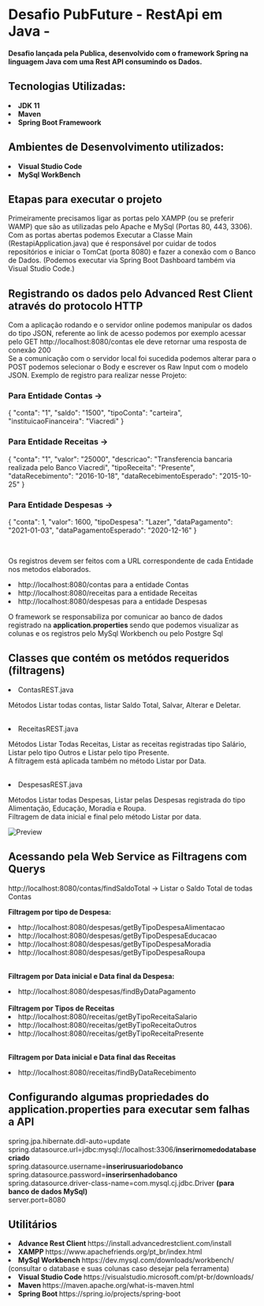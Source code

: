 # <h1>Desafio PubFuture - RestApi em Java - </h1>

<p> <Strong> Desafio lançada pela Publica, desenvolvido com o framework Spring na linguagem Java com uma Rest API consumindo os Dados. </strong> </p>

<h2> Tecnologias Utilizadas: </h2>

<li> <b> JDK 11 </b> </li>
<li> <b> Maven </b> </li>
<li> <b> Spring Boot Framewoork </b> </li>

<h2> Ambientes de Desenvolvimento utilizados: </h2>

<li>  <b> Visual Studio Code </b> </li>
<li>  <b> MySql WorkBench </b> </li>

<h2> Etapas para executar o projeto </h2>

<p>   Primeiramente precisamos ligar as portas pelo XAMPP (ou se preferir WAMP) 
que são as utilizadas pelo Apache e MySql (Portas 80, 443, 3306).
<br>
  Com as portas abertas podemos Executar a Classe Main (RestapiApplication.java) que é responsável por
cuidar de todos repositórios e iniciar o TomCat (porta 8080) e fazer a conexão com o Banco de Dados.
(Podemos executar via Spring Boot Dashboard também via Visual Studio Code.)

<h2> Registrando os dados pelo Advanced Rest Client através do protocolo HTTP </h2>
  
<p>
  Com a aplicação rodando e o servidor online podemos manipular os dados do tipo JSON, referente ao link de acesso
  podemos por exemplo acessar pelo GET http://localhost:8080/contas ele deve retornar uma resposta de conexão 200 <br>
  Se a comunicação com o servidor local foi sucedida podemos alterar para o POST podemos selecionar o Body e 
  escrever os Raw Input com o modelo JSON. 
  Exemplo de registro para realizar nesse Projeto:
  
  <h3> Para Entidade Contas -> <br> </h3>
  {
    "conta": "1",
    "saldo": "1500",
    "tipoConta": "carteira",
    "instituicaoFinanceira": "Viacredi"
  }
  
  <h3>  Para Entidade Receitas -> <br> </h3>
  
  {
   "conta": "1",
   "valor": "25000",
   "descricao": "Transferencia bancaria realizada pelo Banco Viacredi",
   "tipoReceita": "Presente",
   "dataRecebimento": "2016-10-18",
   "dataRecebimentoEsperado": "2015-10-25"
  }
  
  <h3> Para Entidade Despesas -> <br> </h3>
  
  {
    "conta": 1,
    "valor": 1600,
    "tipoDespesa": "Lazer",
    "dataPagamento": "2021-01-03",
    "dataPagamentoEsperado": "2020-12-16"
  }
  
  <br>
  
  Os registros devem ser feitos com a URL correspondente de cada Entidade nos metodos elaborados.
  <li> http://localhost:8080/contas para a entidade Contas </li>
  <li> http://localhost:8080/receitas para a entidade Receitas </li>
  <li> http://localhost:8080/despesas para a entidade Despesas </li>
  
 O framework se responsabiliza por comunicar ao banco de dados registrado na <strong> application.properties </strong>
sendo que podemos visualizar as colunas e os registros pelo MySql Workbench ou pelo Postgre Sql 
</p>

<h2> Classes que contém os metódos requeridos (filtragens) </h2>

<li> ContasREST.java </li>
<p> 
Métodos Listar todas contas, listar Saldo Total, Salvar, Alterar e Deletar.
</p>

<br>

<li> ReceitasREST.java </li>
<p> 
Métodos Listar Todas Receitas, Listar as receitas registradas tipo Salário, Listar pelo tipo Outros e Listar pelo tipo Presente. <br>
A filtragem está aplicada também no método Listar por Data.
</p>

<br>

<li> DespesasREST.java </li>
<p>
Métodos Listar todas Despesas, Listar pelas Despesas registrada do tipo Alimentação, Educação, Moradia e Roupa. <br>
Filtragem de data inicial e final pelo método Listar por data.
</p>

![Preview](https://github.com/LucasPetris/DesafioPubFutureRestApi/blob/main/RestAPICRUD.drawio.png)

<h2> Acessando pela Web Service as Filtragens com Querys </h2>

<p> 
  http://localhost:8080/contas/findSaldoTotal -> Listar o Saldo Total de todas Contas
  <br>
  
  <strong> Filtragem por tipo de Despesa: </strong> <br>
  
  <li> http://localhost:8080/despesas/getByTipoDespesaAlimentacao </li>
  <li> http://localhost:8080/despesas/getByTipoDespesaEducacao </li>
  <li> http://localhost:8080/despesas/getByTipoDespesaMoradia </li>
  <li> http://localhost:8080/despesas/getByTipoDespesaRoupa </li>
  <br>
  
  <strong> Filtragem por Data inicial e Data final da Despesa: </strong> 
  <br>
  
  <li> http://localhost:8080/despesas/findByDataPagamento </li>
  <br>
  <strong> Filtragem por Tipos de Receitas </strong> 
  <br>
  
  <li> http://localhost:8080/receitas/getByTipoReceitaSalario </li>
  <li> http://localhost:8080/receitas/getByTipoReceitaOutros </li>
  <li> http://localhost:8080/receitas/getByTipoReceitaPresente </li>
  <br>
  
  <strong> Filtragem por Data inicial e Data final das Receitas </strong> 
  <br>
  
  <li> http://localhost:8080/receitas/findByDataRecebimento </li>
</p>

<h2> Configurando algumas propriedades do application.properties para executar sem falhas a API </h2>
<p>

spring.jpa.hibernate.ddl-auto=update <br>
spring.datasource.url=jdbc:mysql://localhost:3306/<b>inserirnomedodatabasecriado</b> <br>
spring.datasource.username=<b>inserirusuariodobanco</b> <br>
spring.datasource.password=<b>inserirsenhadobanco</b> <br>
spring.datasource.driver-class-name=com.mysql.cj.jdbc.Driver <b>(para banco de dados MySql)</b> <br>
server.port=8080

</p>

<h2> Utilitários </h2>

<li> <b> Advance Rest Client </b> https://install.advancedrestclient.com/install </li>
<li> <b> XAMPP </b> https://www.apachefriends.org/pt_br/index.html </li>
<li> <b> MySql Workbench </b> https://dev.mysql.com/downloads/workbench/ (consultar o database e suas colunas caso desejar pela ferramenta) </li> 
<li> <b> Visual Studio Code </b> https://visualstudio.microsoft.com/pt-br/downloads/ </li>
<li> <b> Maven </b>  https://maven.apache.org/what-is-maven.html </li>
<li> <b> Spring Boot </b>  https://spring.io/projects/spring-boot </li>



